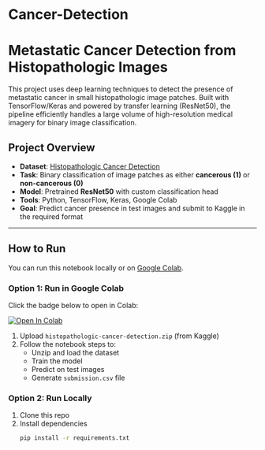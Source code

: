 # Cancer-Detection

# Metastatic Cancer Detection from Histopathologic Images

This project uses deep learning techniques to detect the presence of metastatic cancer in small histopathologic image patches. Built with TensorFlow/Keras and powered by transfer learning (ResNet50), the pipeline efficiently handles a large volume of high-resolution medical imagery for binary image classification.

## Project Overview

- **Dataset**: [Histopathologic Cancer Detection](https://www.kaggle.com/competitions/histopathologic-cancer-detection)
- **Task**: Binary classification of image patches as either **cancerous (1)** or **non-cancerous (0)**
- **Model**: Pretrained **ResNet50** with custom classification head
- **Tools**: Python, TensorFlow, Keras, Google Colab
- **Goal**: Predict cancer presence in test images and submit to Kaggle in the required format

---

## How to Run

You can run this notebook locally or on [Google Colab](https://colab.research.google.com/).

### Option 1: Run in Google Colab
Click the badge below to open in Colab:

[![Open In Colab](https://colab.research.google.com/assets/colab-badge.svg)](https://colab.research.google.com/github/your_username/your_repo/blob/main/notebook.ipynb)

1. Upload `histopathologic-cancer-detection.zip` (from Kaggle)
2. Follow the notebook steps to:
   - Unzip and load the dataset
   - Train the model
   - Predict on test images
   - Generate `submission.csv` file

### Option 2: Run Locally
1. Clone this repo  
2. Install dependencies  
   ```bash
   pip install -r requirements.txt
